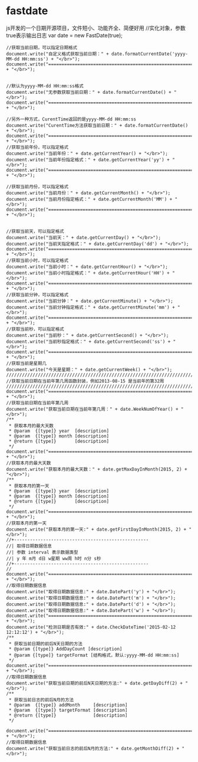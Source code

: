 # fastdate
js开发的一个日期开源项目，文件短小、功能齐全、简便好用
    //实化对象，参数true表示输出日志
    var date = new FastDate(true);
    
    //获取当前日期，可以指定日期格式
    document.write("自定义格式获取当前日期：" + date.formatCurrentDate('yyyy-MM-dd HH:mm:ss') + "</br>");
    document.write("=======================================================" + "</br>");
    
    
    //默认为yyyy-MM-dd HH:mm:ss格式
    document.write("无参数获取当前日期：" + date.formatCurrentDate() + "</br>");
    document.write("=======================================================" + "</br>");
    
    //另外一种方式，CurentTime返回的是yyyy-MM-dd HH:mm:ss
    document.write("CurentTime方法获取当前日期：" + date.formatCurrentDate() + "</br>");
    document.write("=======================================================" + "</br>");
    //获取当前年份，可以指定格式
    document.write("当前年份：" + date.getCurrentYear() + "</br>");
    document.write("当前年份指定格式：" + date.getCurrentYear('yy') + "</br>");
    document.write("=======================================================" + "</br>");
    
    //获取当前月份，可以指定格式
    document.write("当前月份：" + date.getCurrentMonth() + "</br>");
    document.write("当前月份指定格式：" + date.getCurrentMonth('MM') + "</br>");
    document.write("=======================================================" + "</br>");
    
    
    //获取当前天，可以指定格式
    document.write("当前天：" + date.getCurrentDay() + "</br>");
    document.write("当前天指定格式：" + date.getCurrentDay('dd') + "</br>");
    document.write("=======================================================" + "</br>");
    //获取当前小时，可以指定格式
    document.write("当前小时：" + date.getCurrentHour() + "</br>");
    document.write("当前小时指定格式：" + date.getCurrentHour('HH') + "</br>");
    document.write("=======================================================" + "</br>");
    //获取当前分钟，可以指定格式
    document.write("当前分钟：" + date.getCurrentMinute() + "</br>");
    document.write("当前分钟指定格式：" + date.getCurrentMinute('mm') + "</br>");
    document.write("=======================================================" + "</br>");
    //获取当前秒，可以指定格式
    document.write("当前秒：" + date.getCurrentSecond() + "</br>");
    document.write("当前秒指定格式：" + date.getCurrentSecond('ss') + "</br>");
    document.write("=======================================================" + "</br>");
    //获取当前是星期几
    document.write("今天是星期：" + date.getCurrentWeek() + "</br>");
    ////////////////////////////////////////////////////////////////////////////////////////////////////
    //获取当前日期在当前年第几周函数封装，例如2013-08-15 是当前年的第32周
    ////////////////////////////////////////////////////////////////////////////////////////////////////
    document.write("=======================================================" + "</br>");
    //获取当前日期在当前年第几周
    document.write("获取当前日期在当前年第几周：" + date.WeekNumOfYear() + "</br>");
    /**
     * 获取本月的最大天数
     * @param  {[type]} year  [description]
     * @param  {[type]} month [description]
     * @return {[type]}       [description]
     */
    document.write("=======================================================" + "</br>");
    //获取本月的最大天数
    document.write("获取本月的最大天数：" + date.getMaxDayInMonth(2015, 2) + "</br>");
    /**
     * 获取本月的第一天
     * @param  {[type]} year  [description]
     * @param  {[type]} month [description]
     * @return {[type]}       [description]
     */
    document.write("=======================================================" + "</br>");
    //获取本月的第一天
    document.write("获取本月的第一天:" + date.getFirstDayInMonth(2015, 2) + "</br>");
    //+---------------------------------------------------
    //| 取得日期数据信息
    //| 参数 interval 表示数据类型
    //| y 年 m月 d日 w星期 ww周 h时 n分 s秒
    //+---------------------------------------------------
    //
    document.write("=======================================================" + "</br>");
    //取得日期数据信息
    document.write("取得日期数据信息:" + date.DatePart('y') + "</br>");
    document.write("取得日期数据信息:" + date.DatePart('m') + "</br>");
    document.write("取得日期数据信息:" + date.DatePart('d') + "</br>");
    document.write("取得日期数据信息:" + date.DatePart('w') + "</br>");
    document.write("=======================================================" + "</br>");
    document.write("检测日期是否有效:" + date.CheckDateTime('2015-02-12 12:12:12') + "</br>");
    /**
     * 获取当前日期的前后N天日期的方法
     * @param {[type]} AddDayCount [description]
     * @param {[type]} targetFormat [结构格式，默认:yyyy-MM-dd HH:mm:ss]
     */
    document.write("=======================================================" + "</br>");
    //取得日期数据信息
    document.write("获取当前日期的前后N天日期的方法:" + date.getDayDiff(2) + "</br>");
    /**
     * 获取当前日志的前后N月的方法
     * @param  {[type]} addMonth     [description]
     * @param  {[type]} targetFormat [description]
     * @return {[type]}              [description]
     */
     document.write("=======================================================" + "</br>");
    //取得日期数据信息
    document.write("获取当前日志的前后N月的方法:" + date.getMonthDiff(2) + "</br>");
